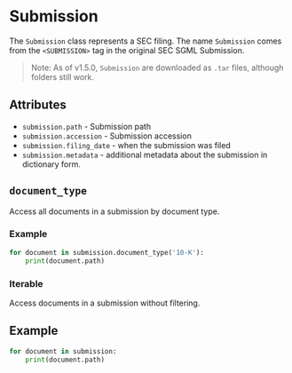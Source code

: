 # Submission

The `Submission` class represents a SEC filing. The name `Submission` comes from the `<SUBMISSION>` tag in the original SEC SGML Submission.

> Note: As of v1.5.0, `Submission` are downloaded as `.tar` files, although folders still work.

## Attributes
* `submission.path` - Submission path
* `submission.accession` - Submission accession
* `submission.filing_date` - when the submission was filed
* `submission.metadata` - additional metadata about the submission in dictionary form.

## `document_type`

Access all documents in a submission by document type.

### Example
```python
for document in submission.document_type('10-K'):
    print(document.path)
```

### Iterable

Access documents in a submission without filtering.

## Example
```python
for document in submission:
    print(document.path)
```